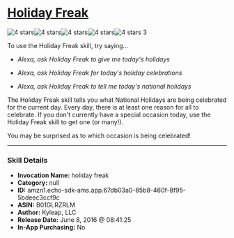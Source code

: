 # [Holiday Freak](http://alexa.amazon.com/#skills/amzn1.echo-sdk-ams.app.67db03a0-85b8-460f-8f95-5bdeec3ccf9c)
![4 stars](../../images/ic_star_black_18dp_1x.png)![4 stars](../../images/ic_star_black_18dp_1x.png)![4 stars](../../images/ic_star_black_18dp_1x.png)![4 stars](../../images/ic_star_black_18dp_1x.png)![4 stars](../../images/ic_star_border_black_18dp_1x.png) 3

To use the Holiday Freak skill, try saying...

* *Alexa, ask Holiday Freak to give me today's holidays*

* *Alexa, ask Holiday Freak for today's holiday celebrations*

* *Alexa, ask Holiday Freak to tell me today's national holidays*

The Holiday Freak skill tells you what National Holidays are being celebrated for the current day. Every day, there is at least one reason for all to celebrate. If you don't currently have a special occasion today, use the Holiday Freak skill to get one (or many!).

You may be surprised as to which occasion is being celebrated!

***

### Skill Details

* **Invocation Name:** holiday freak
* **Category:** null
* **ID:** amzn1.echo-sdk-ams.app.67db03a0-85b8-460f-8f95-5bdeec3ccf9c
* **ASIN:** B01GLRZRLM
* **Author:** Kyleap, LLC
* **Release Date:** June 8, 2016 @ 08:41:25
* **In-App Purchasing:** No
